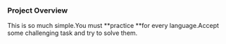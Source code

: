 ### Project Overview

 This is so much simple.You must **practice **for every language.Accept some challenging task and try to solve them.


